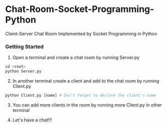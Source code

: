 # Chat-Room-Socket-Programming-Python

Client-Server Chat Room Implemented by Socket Programming in Python

### Getting Started

1. Open a terminal and create a chat room by running Server.py
``` python
cd <root>
python Server.py
```

2. In another terminal create a client and add to the chat room by running Client.py
``` python
python Client.py [name] # Don't forget to declare the client's name
```

3. You can add more clients in the room by running more Client.py in other terminal

4. Let's have a chat!!!
